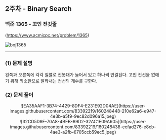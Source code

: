 ## 2주차 - Binary Search ##
### 백준 1365 - 꼬인 전깃줄 ###

(https://www.acmicpc.net/problem/1365)

![boj1365](https://user-images.githubusercontent.com/83392219/160246298-a317c3a2-297a-4e1b-823c-de11f469457b.JPG)

---------------------------------------------------------

### (1) 문제 설명 ###
왼쪽과 오른쪽에 각각 일렬로 전봇대가 늘어서 있고 하나씩 연결된다.
꼬인 전선을 없애기 위해 최소한으로 잘라내는 전선의 개수를 구한다.

### (2) 문제 풀이 ###

<center>![EA35AAF1-3B74-4429-8DF4-E231E92D04AE](https://user-images.githubusercontent.com/83392219/160248448-210e62a6-e947-4e3b-a5f9-9ec82d096a15.jpeg)</center>




<center>![32CD5D9F-70A8-4BEB-89D2-32AC1E09A605](https://user-images.githubusercontent.com/83392219/160248438-ecfad276-e8cb-4ae3-a2fb-6705ccb59ec5.jpeg)</center>

